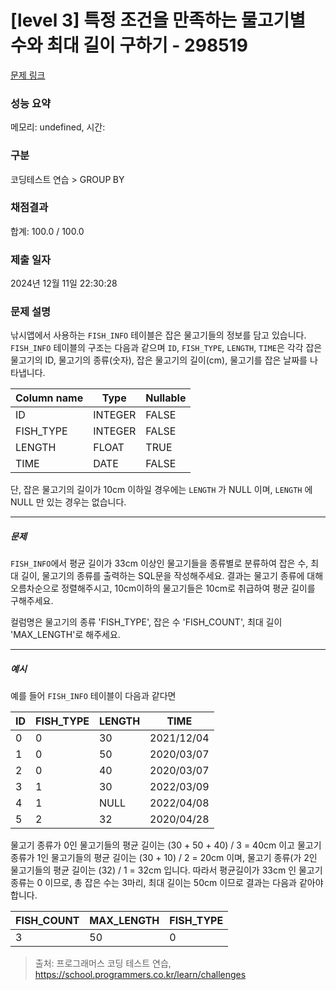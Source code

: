 # [level 3] 특정 조건을 만족하는 물고기별 수와 최대 길이 구하기 - 298519 

[문제 링크](https://school.programmers.co.kr/learn/courses/30/lessons/298519) 

### 성능 요약

메모리: undefined, 시간: 

### 구분

코딩테스트 연습 > GROUP BY

### 채점결과

합계: 100.0 / 100.0

### 제출 일자

2024년 12월 11일 22:30:28

### 문제 설명

<p>낚시앱에서 사용하는 <code>FISH_INFO</code> 테이블은 잡은 물고기들의 정보를 담고 있습니다. <code>FISH_INFO</code> 테이블의 구조는 다음과 같으며 <code>ID</code>, <code>FISH_TYPE</code>, <code>LENGTH</code>, <code>TIME</code>은 각각 잡은 물고기의 ID, 물고기의 종류(숫자), 잡은 물고기의 길이(cm), 물고기를 잡은 날짜를 나타냅니다. </p>
<table class="table">
        <thead><tr>
<th>Column name</th>
<th>Type</th>
<th>Nullable</th>
</tr>
</thead>
        <tbody><tr>
<td>ID</td>
<td>INTEGER</td>
<td>FALSE</td>
</tr>
<tr>
<td>FISH_TYPE</td>
<td>INTEGER</td>
<td>FALSE</td>
</tr>
<tr>
<td>LENGTH</td>
<td>FLOAT</td>
<td>TRUE</td>
</tr>
<tr>
<td>TIME</td>
<td>DATE</td>
<td>FALSE</td>
</tr>
</tbody>
      </table>
<p>단, 잡은 물고기의 길이가 10cm 이하일 경우에는 <code>LENGTH</code> 가 NULL 이며, <code>LENGTH</code> 에 NULL 만 있는 경우는 없습니다.</p>

<hr>

<h5>문제</h5>

<p><code>FISH_INFO</code>에서 평균 길이가 33cm 이상인 물고기들을 종류별로 분류하여 잡은 수, 최대 길이, 물고기의 종류를 출력하는 SQL문을 작성해주세요. 결과는 물고기 종류에 대해 오름차순으로 정렬해주시고, 10cm이하의 물고기들은 10cm로 취급하여 평균 길이를 구해주세요.</p>

<p>컬럼명은 물고기의 종류 'FISH_TYPE', 잡은 수 'FISH_COUNT', 최대 길이 'MAX_LENGTH'로 해주세요.</p>

<hr>

<h5>예시</h5>

<p>예를 들어 <code>FISH_INFO</code> 테이블이 다음과 같다면</p>
<table class="table">
        <thead><tr>
<th>ID</th>
<th>FISH_TYPE</th>
<th>LENGTH</th>
<th>TIME</th>
</tr>
</thead>
        <tbody><tr>
<td>0</td>
<td>0</td>
<td>30</td>
<td>2021/12/04</td>
</tr>
<tr>
<td>1</td>
<td>0</td>
<td>50</td>
<td>2020/03/07</td>
</tr>
<tr>
<td>2</td>
<td>0</td>
<td>40</td>
<td>2020/03/07</td>
</tr>
<tr>
<td>3</td>
<td>1</td>
<td>30</td>
<td>2022/03/09</td>
</tr>
<tr>
<td>4</td>
<td>1</td>
<td>NULL</td>
<td>2022/04/08</td>
</tr>
<tr>
<td>5</td>
<td>2</td>
<td>32</td>
<td>2020/04/28</td>
</tr>
</tbody>
      </table>
<p>물고기 종류가 0인 물고기들의 평균 길이는 (30 + 50 + 40) / 3 = 40cm 이고 물고기 종류가 1인 물고기들의 평균 길이는 (30 + 10) / 2 = 20cm 이며, 물고기 종류(가 2인 물고기들의 평균 길이는 (32) / 1 = 32cm 입니다. 따라서 평균길이가 33cm 인 물고기 종류는 0 이므로, 총 잡은 수는 3마리, 최대 길이는 50cm 이므로 결과는 다음과 같아야 합니다. </p>
<table class="table">
        <thead><tr>
<th>FISH_COUNT</th>
<th>MAX_LENGTH</th>
<th>FISH_TYPE</th>
</tr>
</thead>
        <tbody><tr>
<td>3</td>
<td>50</td>
<td>0</td>
</tr>
</tbody>
      </table>

> 출처: 프로그래머스 코딩 테스트 연습, https://school.programmers.co.kr/learn/challenges